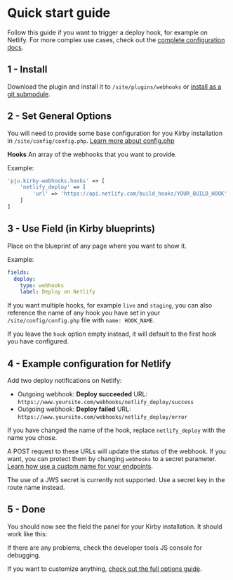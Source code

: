 # Quick start guide

Follow this guide if you want to trigger a deploy hook, for example on Netlify.
For more complex use cases, check out the [complete configuration docs](https://github.com/pju-/kirby-webhooks/tree/master/docs/config.md).

## 1 - Install

Download the plugin and install it to ```/site/plugins/webhooks``` or [install as a git submodule](https://getkirby.com/docs/guide/plugins/plugin-setup-basic#the-three-plugin-installation-methods).

## 2 - Set General Options

You will need to provide some base configuration for you Kirby installation in `/site/config/config.php`.
[Learn more about config.php](https://getkirby.com/docs/guide/configuration)

**Hooks**
An array of the webhooks that you want to provide.

Example:
```php
'pju.kirby-webhooks.hooks' => [
    'netlify_deploy' => [
        'url' => 'https://api.netlify.com/build_hooks/YOUR_BUILD_HOOK'
    ]
]
```

## 3 - Use Field (in Kirby blueprints)
 
Place on the blueprint of any page where you want to show it.

Example:
```yml
fields:
  deploy:
    type: webhooks
    label: Deploy on Netlify
```

If you want multiple hooks, for example `live` and `staging`, you can also reference the name of any hook you have set in your ```/site/config/config.php``` file with `name: HOOK_NAME`.

If you leave the ```hook``` option empty instead, it will default to the first hook you have configured.

## 4 - Example configuration for Netlify

Add two deploy notifications on Netlify:

- Outgoing webhook: **Deploy succeeded**
  URL: `https://www.yoursite.com/webhooks/netlify_deploy/success`
- Outgoing webhook: **Deploy failed**
  URL: `https://www.yoursite.com/webhooks/netlify_deploy/error`

If you have changed the name of the hook, replace `netlify_deploy` with the name you chose.

A POST request to these URLs will update the status of the webhook. If you want, you can protect them by changing `webhooks` to a secret parameter. 
[Learn how use a custom name for your endpoints](https://github.com/pju-/kirby-webhooks/tree/master/docs/config.md).

The use of a JWS secret is currently not supported. Use a secret key in the route name instead.

## 5 - Done

You should now see the field the panel for your Kirby installation.
It should work like this:

If there are any problems, check the developer tools JS console for debugging.

If you want to customize anything, [check out the full options guide](https://getkirby.com/docs/guide/configuration).
